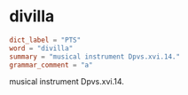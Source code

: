 # divilla

``` toml
dict_label = "PTS"
word = "divilla"
summary = "musical instrument Dpvs.xvi.14."
grammar_comment = "a"
```

musical instrument Dpvs.xvi.14.

